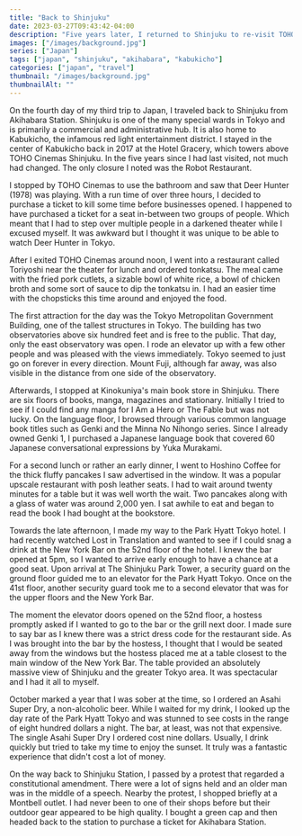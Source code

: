 ```yaml
---
title: "Back to Shinjuku"
date: 2023-03-27T09:43:42-04:00
description: "Five years later, I returned to Shinjuku to re-visit TOHO Cinemas and to have a drink at the Park Hyatt Tokyo's bar."
images: ["/images/background.jpg"]
series: ["Japan"]
tags: ["japan", "shinjuku", "akihabara", "kabukicho"]
categories: ["japan", "travel"]
thumbnail: "/images/background.jpg"
thumbnailAlt: ""
---
```


On the fourth day of my third trip to Japan, I traveled back to Shinjuku from Akihabara Station. Shinjuku is one of the many special wards in Tokyo and is primarily a commercial and administrative hub. It is also home to Kabukicho, the infamous red light entertainment district. I stayed in the center of Kabukicho back in 2017 at the Hotel Gracery, which towers above TOHO Cinemas Shinjuku. In the five years since I had last visited, not much had changed. The only closure I noted was the Robot Restaurant.

I stopped by TOHO Cinemas to use the bathroom and saw that Deer Hunter (1978) was playing. With a run time of over three hours, I decided to purchase a ticket to kill some time before businesses opened. I happened to have purchased a ticket for a seat in-between two groups of people. Which meant that I had to step over multiple people in a darkened theater while I excused myself. It was awkward but I thought it was unique to be able to watch Deer Hunter in Tokyo.

After I exited TOHO Cinemas around noon, I went into a restaurant called Toriyoshi near the theater for lunch and ordered tonkatsu. The meal came with the fried pork cutlets, a sizable bowl of white rice, a bowl of chicken broth and some sort of sauce to dip the tonkatsu in. I had an easier time with the chopsticks this time around and enjoyed the food.

The first attraction for the day was the Tokyo Metropolitan Government Building, one of the tallest structures in Tokyo. The building has two observatories above six hundred feet and is free to the public. That day, only the east observatory was open. I rode an elevator up with a few other people and was pleased with the views immediately. Tokyo seemed to just go on forever in every direction. Mount Fuji, although far away, was also visible in the distance from one side of the observatory.

Afterwards, I stopped at Kinokuniya's main book store in Shinjuku. There are six floors of books, manga, magazines and stationary. Initially I tried to see if I could find any manga for I Am a Hero or The Fable but was not lucky. On the language floor, I browsed through various common language book titles such as Genki and the Minna No Nihongo series. Since I already owned Genki 1, I purchased a Japanese language book that covered 60 Japanese conversational expressions by Yuka Murakami.

<!-- Shinjuku Central Park -->

For a second lunch or rather an early dinner, I went to Hoshino Coffee for the thick fluffy pancakes I saw advertised in the window. It was a popular upscale restaurant with posh leather seats. I had to wait around twenty minutes for a table but it was well worth the wait. Two pancakes along with a glass of water was around 2,000 yen. I sat awhile to eat and began to read the book I had bought at the bookstore.

Towards the late afternoon, I made my way to the Park Hyatt Tokyo hotel. I had recently watched Lost in Translation and wanted to see if I could snag a drink at the New York Bar on the 52nd floor of the hotel. I knew the bar opened at 5pm, so I wanted to arrive early enough to have a chance at a good seat. Upon arrival at The Shinjuku Park Tower, a security guard on the ground floor guided me to an elevator for the Park Hyatt Tokyo. Once on the 41st floor, another security guard took me to a second elevator that was for the upper floors and the New York Bar.

The moment the elevator doors opened on the 52nd floor, a hostess promptly asked if I wanted to go to the bar or the grill next door. I made sure to say bar as I knew there was a strict dress code for the restaurant side. As I was brought into the bar by the hostess, I thought that I would be seated away from the windows but the hostess placed me at a table closest to the main window of the New York Bar. The table provided an absolutely massive view of Shinjuku and the greater Tokyo area. It was spectacular and I had it all to myself.

October marked a year that I was sober at the time, so I ordered an Asahi Super Dry, a non-alcoholic beer. While I waited for my drink, I looked up the day rate of the Park Hyatt Tokyo and was stunned to see costs in the range of eight hundred dollars a night. The bar, at least, was not that expensive. The single Asahi Super Dry I ordered cost nine dollars. Usually, I drink quickly but tried to take my time to enjoy the sunset. It truly was a fantastic experience that didn't cost a lot of money.

On the way back to Shinjuku Station, I passed by a protest that regarded a constitutional amendment. There were a lot of signs held and an older man was in the middle of a speech. Nearby the protest, I shopped briefly at a Montbell outlet. I had never been to one of their shops before but their outdoor gear appeared to be high quality. I bought a green cap and then headed back to the station to purchase a ticket for Akihabara Station.